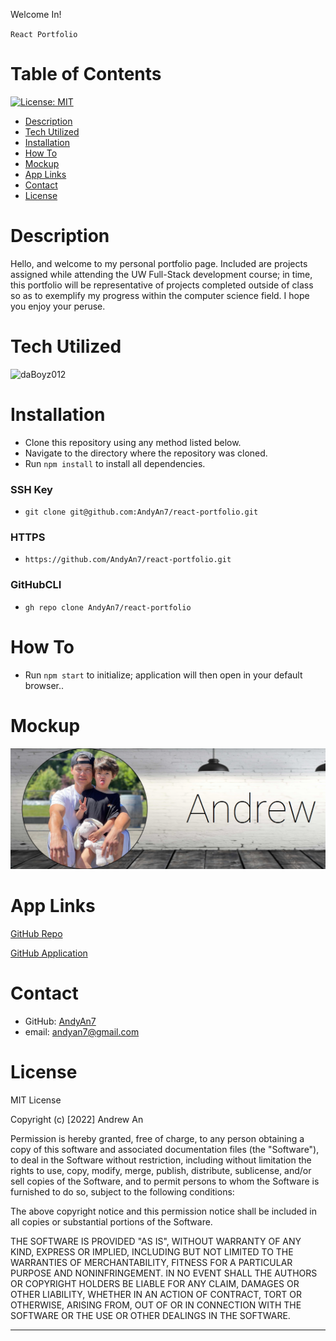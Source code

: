 Welcome In!

`React Portfolio`
# Table of Contents
[![License: MIT](https://img.shields.io/badge/License-MIT-lightblue.svg)](https://opensource.org/licenses/MIT)

- [Description](#description)
- [Tech Utilized](#tech-utilized)
- [Installation](#installation)
- [How To](#how-to)
- [Mockup](#mockup)
- [App Links](#app-links)
- [Contact](#contact)
- [License](#license)

# Description
   Hello, and welcome to my personal portfolio page. Included are projects assigned while attending the UW Full-Stack development course; in time, this portfolio will be representative of projects completed outside of class so as to exemplify my progress within the computer science field. I hope you enjoy your peruse.

# Tech Utilized
![daBoyz012](https://user-images.githubusercontent.com/88179824/169713125-f75f7fb9-d79d-4a78-9c55-761ea73153c4.png)



# Installation
- Clone this repository using any method listed below. 
- Navigate to the directory where the repository was cloned.
- Run `npm install` to install all dependencies.

### SSH Key
- `git clone git@github.com:AndyAn7/react-portfolio.git`

### HTTPS
- `https://github.com/AndyAn7/react-portfolio.git`

### GitHubCLI
- `gh repo clone AndyAn7/react-portfolio`

# How To
- Run `npm start` to initialize; application will then open in your default browser..

# Mockup
[![image](./src/assets/images/ss.1.png)](https://andyan7.github.io/react-portfolio/)

<!--[![image](./src/assets/images/ss.1.png)](https://andyan7.github.io/react-portfolio/) -->

# App Links
[GitHub Repo](https://github.com/AndyAn7/react-portfolio)

[GitHub Application](https://react-portfolio--andyan.herokuapp.com/)

# Contact
* GitHub: [AndyAn7](https://github.com/AndyAn7)
* email: andyan7@gmail.com

<!-- ![linkd](https://www.linkedin.com/in/andyrooh?trk=profile-badge) -->
              
# License
MIT License

Copyright (c) [2022] Andrew An

Permission is hereby granted, free of charge, to any person obtaining a copy
of this software and associated documentation files (the "Software"), to deal
in the Software without restriction, including without limitation the rights
to use, copy, modify, merge, publish, distribute, sublicense, and/or sell
copies of the Software, and to permit persons to whom the Software is
furnished to do so, subject to the following conditions:

The above copyright notice and this permission notice shall be included in all
copies or substantial portions of the Software.

THE SOFTWARE IS PROVIDED "AS IS", WITHOUT WARRANTY OF ANY KIND, EXPRESS OR
IMPLIED, INCLUDING BUT NOT LIMITED TO THE WARRANTIES OF MERCHANTABILITY,
FITNESS FOR A PARTICULAR PURPOSE AND NONINFRINGEMENT. IN NO EVENT SHALL THE
AUTHORS OR COPYRIGHT HOLDERS BE LIABLE FOR ANY CLAIM, DAMAGES OR OTHER
LIABILITY, WHETHER IN AN ACTION OF CONTRACT, TORT OR OTHERWISE, ARISING FROM,
OUT OF OR IN CONNECTION WITH THE SOFTWARE OR THE USE OR OTHER DEALINGS IN THE
SOFTWARE.
___
